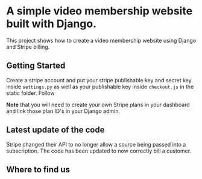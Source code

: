 # A simple video membership website built with Django.

This project shows how to create a video membership website using Django and Stripe billing.

## Getting Started

Create a stripe account and put your stripe publishable key and secret key inside `settings.py` as well as your publishable key inside `checkout.js` in the static folder. Follow 

**Note** that you will need to create your own Stripe plans in your dashboard and link those plan ID's in your Django admin.

## Latest update of the code

Stripe changed their API to no longer allow a source being passed into a subscription. The code has been updated to now correctly bill a customer.

## Where to find us
